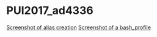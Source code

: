 # PUI2017_ad4336
[Screenshot of alias creation](/Users/A_Dmitriyeva/Documents/GitHub/PUI2017_ad4336/alias.png)
[Screenshot of a bash_profile](/Users/A_Dmitriyeva/Documents/GitHub/PUI2017_ad4336/bash.png)
